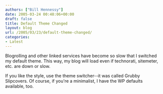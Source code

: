```yaml
---
authors: ["Bill Hennessy"]
date: 2005-03-24 00:48:06+00:00
draft: false
title: Default Theme Changed
layout: blog
url: /2005/03/23/default-theme-changed/
categories:
- Latest
---
```


Blogrolling and other linked services have become so slow that I switched my default theme.  This way, my blog will load even if technorati, sitemeter, etc. are down or slow.

If you like the style, use the theme switcher--it was called Grubby Slipcovers.  Of course, if you're a minimalist, I have the WP defaults available, too.
